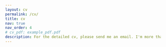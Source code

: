 ```yaml
---
layout: cv
permalink: /cv/
title: cv
nav: true
nav_order: 4
# cv_pdf: example_pdf.pdf
description: For the detailed cv, please send me an email. I'm more than happy to reply you the updated version.
---
```


